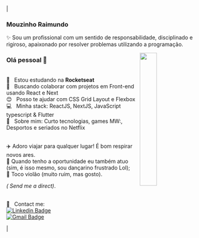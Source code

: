 

| 

### Mouzinho Raimundo

✨ Sou um profissional com um sentido de responsabilidade, disciplinado e rigiroso, apaixonado por resolver problemas utilizando a programação.

<img width="30%" align="right" src="https://i.pinimg.com/originals/0e/8b/ba/0e8bba3b043d49c8064324bedd01997f.gif">  

### Olá pessoal 👋

<br/>:rocket:  &nbsp; Estou estudando na **Rocketseat**
<br/> :purple_heart: &nbsp; Buscando colaborar com projetos em Front-end usando React e Next
<br/> :blush: &nbsp; Posso te ajudar com CSS Grid Layout e Flexbox
<br/> :computer: &nbsp; Minha stack: ReactJS,  NextJS, JavaScript typescript & Flutter
<br/> 💬  &nbsp; Sobre mim: Curto tecnologias, games MW:, Desportos e seriados no Netflix

<br/>:airplane: Adoro viajar para qualquer lugar! É bom respirar novos ares.
<br/>:art: Quando tenho a oportunidade eu também atuo (sim, é isso mesmo, sou dançarino frustrado Lol);
<br/>:guitar: Toco violão (muito ruim, mas gosto).

<i> ( Send me a direct)</i>.

<br/> :email: &nbsp; Contact me:
<br/> [![Linkedin Badge](https://img.shields.io/badge/-MouzinhoRaimundo-blue?style=flat-square&logo=Linkedin&logoColor=white&link=https://www.linkedin.com/in/mouzinho-feliz-raimundo-1a220b166/)](https://www.linkedin.com/in/mouzinho-feliz-raimundo-1a220b166/) <br/> [![Gmail Badge](https://img.shields.io/badge/-mdumundo18@gmail.com-c14438?style=flat-square&logo=Gmail&logoColor=white&link=mailto:mdumundo18@gmail.com)](mailto:mdumundo18@gmail.com)


|


<!--
**Mraimundo/Mraimundo** is a ✨ _special_ ✨ repository because its `README.md` (this file) appears on your GitHub profile.
